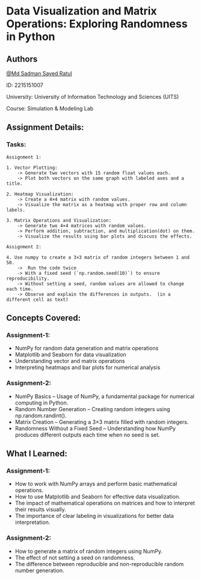 
# Data Visualization and Matrix Operations: Exploring Randomness in Python




## Authors
 [@Md Sadman Sayed Ratul](https://www.linkedin.com/in/md-sadman-sayed-ratul/)
 
 ID: 2215151007

University: University of Information Technology and Sciences (UITS)

Course: Simulation & Modeling Lab

## Assignment Details:

### Tasks:
    Assignment 1: 
    
    1. Vector Plotting:
        -> Generate two vectors with 15 random float values each.
        -> Plot both vectors on the same graph with labeled axes and a title.

    2. Heatmap Visualization:
        -> Create a 4×4 matrix with random values.
        -> Visualize the matrix as a heatmap with proper row and column labels.

    3. Matrix Operations and Visualization:
        -> Generate two 4×4 matrices with random values.
        -> Perform addition, subtraction, and multiplication(dot) on them.
        -> Visualize the results using bar plots and discuss the effects.
        
    Assignment 2: 
        
    4. Use numpy to create a 3×3 matrix of random integers between 1 and 50.  
        ->  Run the code twice
        -> With a fixed seed (`np.random.seed(10)`) to ensure reproducibility.  
        -> Without setting a seed, random values are allowed to change each time.  
        -> Observe and explain the differences in outputs.  (in a different cell as text)

## Concepts Covered:

### Assignment-1:
- NumPy for random data generation and matrix operations
- Matplotlib and Seaborn for data visualization
- Understanding vector and matrix operations
- Interpreting heatmaps and bar plots for numerical analysis
  
### Assignment-2:
- NumPy Basics – Usage of NumPy, a fundamental package for numerical computing in Python.
- Random Number Generation – Creating random integers using np.random.randint().
- Matrix Creation – Generating a 3×3 matrix filled with random integers.
- Randomness Without a Fixed Seed – Understanding how NumPy produces different outputs each time when no seed is set.
  
## What I Learned:

### Assignment-1:
- How to work with NumPy arrays and perform basic mathematical operations.
- How to use Matplotlib and Seaborn for effective data visualization.
- The impact of mathematical operations on matrices and how to interpret their results visually.
- The importance of clear labeling in visualizations for better data interpretation.

### Assignment-2: 
- How to generate a matrix of random integers using NumPy.
- The effect of not setting a seed on randomness.
- The difference between reproducible and non-reproducible random number generation.

